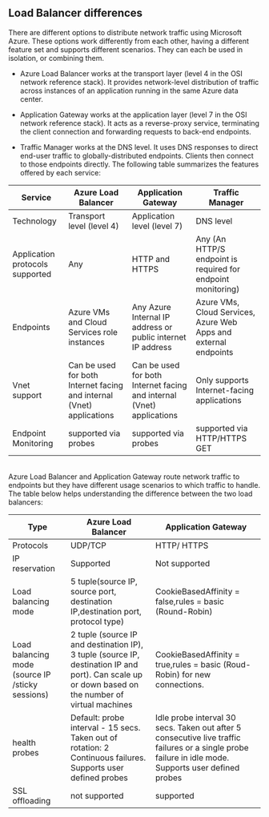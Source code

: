 ## Load Balancer differences

There are different options to distribute network traffic using Microsoft Azure.  These options work differently from each other, having a different feature set and supports different scenarios.  They can each be used in isolation, or combining them.

- Azure Load Balancer works at the transport layer (level 4 in the OSI network reference stack).  It provides network-level distribution of traffic across instances of an application running in the same Azure data center.

- Application Gateway works at the application layer (level 7 in the OSI network reference stack).  It acts as a reverse-proxy service, terminating the client connection and forwarding requests to back-end endpoints.

- 	Traffic Manager works at the DNS level.  It uses DNS responses to direct end-user traffic to globally-distributed endpoints.  Clients then connect to those endpoints directly.
The following table summarizes the features offered by each service:

| Service | Azure Load Balancer | Application Gateway | Traffic Manager |
|---|---|---|---|
|Technology| Transport level (level 4) | Application level (level 7) | DNS level |
| Application protocols supported |	Any | HTTP and HTTPS | 	Any (An HTTP/S endpoint is required for endpoint monitoring) |
| Endpoints | Azure VMs and Cloud Services role instances | Any Azure Internal IP address or public internet IP address | Azure VMs, Cloud Services, Azure Web Apps and external endpoints |
| Vnet support | Can be used for both Internet facing and internal (Vnet) applications | Can be used for both Internet facing and internal (Vnet) applications |	Only supports Internet-facing applications |
Endpoint Monitoring | supported via probes | supported via probes | supported via HTTP/HTTPS GET | 
<BR>
Azure Load Balancer and Application Gateway route network traffic to endpoints but they have different usage scenarios to which traffic to handle. The table below helps understanding the difference between the two load balancers:


| Type | Azure Load Balancer | Application Gateway |
|---|---|---|
| Protocols | UDP/TCP | HTTP/ HTTPS |
| IP reservation | Supported | Not supported | 
| Load balancing mode | 5 tuple(source IP, source port, destination IP,destination port, protocol type) | CookieBasedAffinity = false,rules = basic (Round-Robin) | 
| Load balancing mode (source IP /sticky sessions) |  2 tuple (source IP and destination IP), 3 tuple (source IP, destination IP and port). Can scale up or down based on the number of virtual machines | CookieBasedAffinity = true,rules = basic (Roud-Robin) for new connections. |
| health probes | Default: probe interval - 15 secs. Taken out of rotation: 2 Continuous failures. Supports user defined probes | Idle probe interval 30 secs. Taken out after 5 consecutive live traffic failures or a single probe failure in idle mode. Supports user defined probes | 
| SSL offloading | not supported | supported | 


  